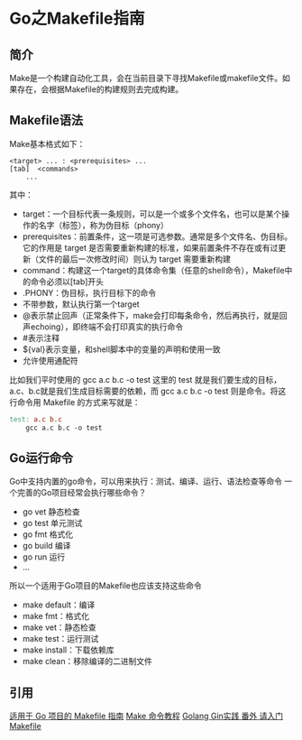 # Go之Makefile指南

## 简介

Make是一个构建自动化工具，会在当前目录下寻找Makefile或makefile文件。如果存在，会根据Makefile的构建规则去完成构建。

## Makefile语法

Make基本格式如下：

```
<target> ... : <prerequisites> ...
[tab]  <commands>
    ...

```

其中：

+ target：一个目标代表一条规则，可以是一个或多个文件名，也可以是某个操作的名字（标签），称为伪目标（phony）
+ prerequisites：前置条件，这一项是可选参数。通常是多个文件名、伪目标。它的作用是 target 是否需要重新构建的标准，如果前置条件不存在或有过更新（文件的最后一次修改时间）则认为 target 需要重新构建
+ command：构建这一个target的具体命令集（任意的shell命令），Makefile中的命令必须以[tab]开头
+ .PHONY：伪目标，执行目标下的命令
+ 不带参数，默认执行第一个target
+ @表示禁止回声（正常条件下，make会打印每条命令，然后再执行，就是回声echoing），即终端不会打印真实的执行命令
+ #表示注释
+ ${val}表示变量，和shell脚本中的变量的声明和使用一致
+ 允许使用通配符

比如我们平时使用的 gcc a.c b.c -o test 这里的 test 就是我们要生成的目标， a.c、b.c就是我们生成目标需要的依赖，而 gcc a.c b.c -o test 则是命令。将这行命令用 Makefile 的方式来写就是：

```makefile
test: a.c b.c
    gcc a.c b.c -o test
```

## Go运行命令

Go中支持内置的go命令，可以用来执行：测试、编译、运行、语法检查等命令
一个完善的Go项目经常会执行哪些命令？

+ go vet 静态检查
+ go test 单元测试
+ go fmt 格式化
+ go build 编译
+ go run 运行
+ ...

所以一个适用于Go项目的Makefile也应该支持这些命令

+ make default：编译
+ make fmt：格式化
+ make vet：静态检查
+ make test：运行测试
+ make install：下载依赖库
+ make clean：移除编译的二进制文件

## 引用

[适用于 Go 项目的 Makefile 指南](https://juejin.im/post/5c98edb56fb9a070d75585e3)
[Make 命令教程](http://www.ruanyifeng.com/blog/2015/02/make.html)
[Golang Gin实践 番外 请入门 Makefile](https://github.com/EDDYCJY/blog/blob/master/golang/gin/2018-08-26-Gin%E5%AE%9E%E8%B7%B5-%E7%95%AA%E5%A4%96-%E8%AF%B7%E5%85%A5%E9%97%A8%20Makefile.md)
